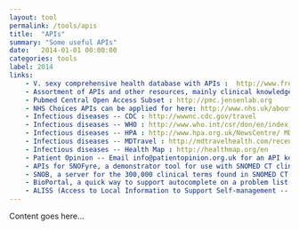 ```yaml
---
layout: tool
permalink: /tools/apis
title:  "APIs"
summary: "Some useful APIs"
date:   2014-01-01 00:00:00
categories: tools
label: 2014
links:
    - V. sexy comprehensive health database with APIs :  http://www.freebase.com/view/medicine
    - Assortment of APIs and other resources, mainly clinical knowledge : http://www.openclinical.org/dld_asbruInterpreter.html
    - Pubmed Central Open Access Subset : http://pmc.jensenlab.org
    - NHS Choices APIs can be applied for here: http://www.nhs.uk/aboutNHSChoices/professionals/syndication/Pages/Webservices.aspx
    - Infectious diseases -- CDC : http://wwwnc.cdc.gov/travel
    - Infectious diseases -- WHO : http://www.who.int/csr/don/en/index.html
    - Infectious diseases -- HPA : http://www.hpa.org.uk/NewsCentre/ MDTravel
    - Infectious diseases -- MDTravel : http://mdtravelhealth.com/recent_health_alerts.php
    - Infectious diseases -- Health Map : http://healthmap.org/en
    - Patient Opinion -- Email info@patientopinion.org.uk for an API key : http://www.patientopinion.org.uk
    - APIs for SNOFyre, a demonstrator tool for use with SNOMED CT clinical records for aggregation and analysis, giving a range of functions such as browsing the terminology : https://code.google.com/p/snofyre
    - SNOB, a server for the 300,000 clinical terms found in SNOMED CT: http://snob.eggbird.eu
    - BioPortal, a quick way to support autocomplete on a problem list: http://bioportal.bioontology.org
    - ALISS (Access to Local Information to Support Self-management -- Scottish info) -- community assets of all sorts to help you live well with a long-term condition. Documentation at : http://aliss-engineclub.readthedocs.org
---
```


Content goes here...